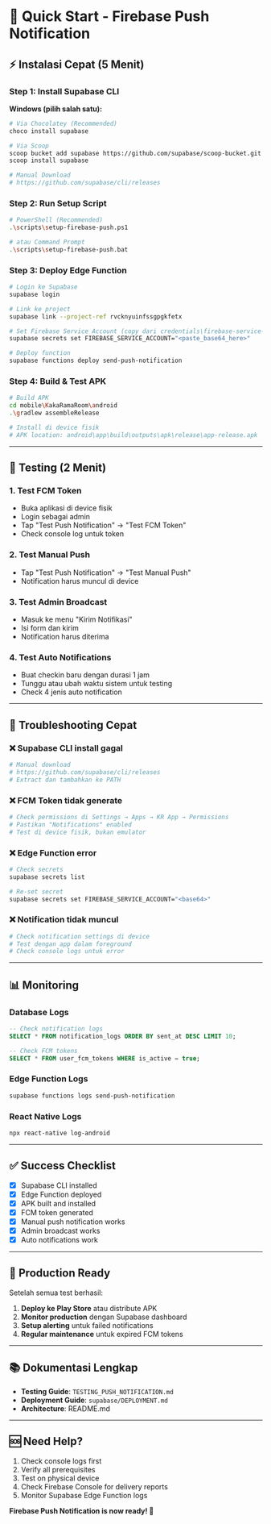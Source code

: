 # 🚀 Quick Start - Firebase Push Notification

## ⚡ **Instalasi Cepat (5 Menit)**

### **Step 1: Install Supabase CLI**

**Windows (pilih salah satu):**

```bash
# Via Chocolatey (Recommended)
choco install supabase

# Via Scoop
scoop bucket add supabase https://github.com/supabase/scoop-bucket.git
scoop install supabase

# Manual Download
# https://github.com/supabase/cli/releases
```

### **Step 2: Run Setup Script**

```bash
# PowerShell (Recommended)
.\scripts\setup-firebase-push.ps1

# atau Command Prompt
.\scripts\setup-firebase-push.bat
```

### **Step 3: Deploy Edge Function**

```bash
# Login ke Supabase
supabase login

# Link ke project
supabase link --project-ref rvcknyuinfssgpgkfetx

# Set Firebase Service Account (copy dari credentials\firebase-service-account-base64.txt)
supabase secrets set FIREBASE_SERVICE_ACCOUNT="<paste_base64_here>"

# Deploy function
supabase functions deploy send-push-notification
```

### **Step 4: Build & Test APK**

```bash
# Build APK
cd mobile\KakaRamaRoom\android
.\gradlew assembleRelease

# Install di device fisik
# APK location: android\app\build\outputs\apk\release\app-release.apk
```

---

## 🧪 **Testing (2 Menit)**

### **1. Test FCM Token**
- Buka aplikasi di device fisik
- Login sebagai admin
- Tap "Test Push Notification" → "Test FCM Token"
- Check console log untuk token

### **2. Test Manual Push**
- Tap "Test Push Notification" → "Test Manual Push"
- Notification harus muncul di device

### **3. Test Admin Broadcast**
- Masuk ke menu "Kirim Notifikasi"
- Isi form dan kirim
- Notification harus diterima

### **4. Test Auto Notifications**
- Buat checkin baru dengan durasi 1 jam
- Tunggu atau ubah waktu sistem untuk testing
- Check 4 jenis auto notification

---

## 🔧 **Troubleshooting Cepat**

### **❌ Supabase CLI install gagal**
```bash
# Manual download
# https://github.com/supabase/cli/releases
# Extract dan tambahkan ke PATH
```

### **❌ FCM Token tidak generate**
```bash
# Check permissions di Settings → Apps → KR App → Permissions
# Pastikan "Notifications" enabled
# Test di device fisik, bukan emulator
```

### **❌ Edge Function error**
```bash
# Check secrets
supabase secrets list

# Re-set secret
supabase secrets set FIREBASE_SERVICE_ACCOUNT="<base64>"
```

### **❌ Notification tidak muncul**
```bash
# Check notification settings di device
# Test dengan app dalam foreground
# Check console logs untuk error
```

---

## 📊 **Monitoring**

### **Database Logs**
```sql
-- Check notification logs
SELECT * FROM notification_logs ORDER BY sent_at DESC LIMIT 10;

-- Check FCM tokens
SELECT * FROM user_fcm_tokens WHERE is_active = true;
```

### **Edge Function Logs**
```bash
supabase functions logs send-push-notification
```

### **React Native Logs**
```bash
npx react-native log-android
```

---

## ✅ **Success Checklist**

- [x] Supabase CLI installed
- [x] Edge Function deployed
- [x] APK built and installed
- [x] FCM token generated
- [x] Manual push notification works
- [x] Admin broadcast works
- [x] Auto notifications work

---

## 🎯 **Production Ready**

Setelah semua test berhasil:

1. **Deploy ke Play Store** atau distribute APK
2. **Monitor production** dengan Supabase dashboard
3. **Setup alerting** untuk failed notifications
4. **Regular maintenance** untuk expired FCM tokens

---

## 📚 **Dokumentasi Lengkap**

- **Testing Guide**: `TESTING_PUSH_NOTIFICATION.md`
- **Deployment Guide**: `supabase/DEPLOYMENT.md`
- **Architecture**: README.md

---

## 🆘 **Need Help?**

1. Check console logs first
2. Verify all prerequisites
3. Test on physical device
4. Check Firebase Console for delivery reports
5. Monitor Supabase Edge Function logs

**Firebase Push Notification is now ready! 🎉**
